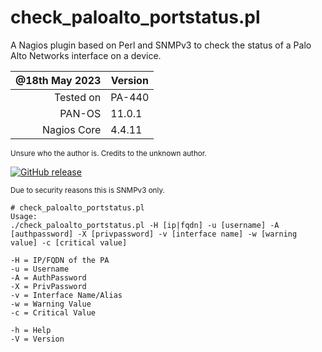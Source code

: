 # check_paloalto_portstatus.pl
A Nagios plugin based on Perl and SNMPv3 to check the status of a Palo Alto Networks interface on a device.

| @18th May 2023 | Version |
|---------------:|----------|
| Tested on      |  PA-440 |
| PAN-OS         |  11.0.1 |
| Nagios Core    |  4.4.11 |

<sub>Unsure who the author is. Credits to the unknown author.</sub>

[![GitHub release](https://img.shields.io/github/release/FoUStep/check_paloalto_portstatus.pl.svg)](https://GitHub.com/FoUStep/check_paloalto_portstatus.pl/releases/)

<sub>Due to security reasons this is SNMPv3 only.</sub>
```
# check_paloalto_portstatus.pl
Usage:
./check_paloalto_portstatus.pl -H [ip|fqdn] -u [username] -A [authpassword] -X [privpassword] -v [interface name] -w [warning value] -c [critical value]

-H = IP/FQDN of the PA
-u = Username
-A = AuthPassword
-X = PrivPassword
-v = Interface Name/Alias
-w = Warning Value
-c = Critical Value

-h = Help
-V = Version
```
